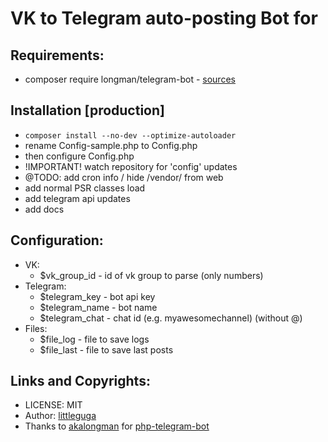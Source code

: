 # VK to Telegram auto-posting Bot for 

## Requirements:

* composer require longman/telegram-bot - [sources](https://github.com/akalongman/php-telegram-bot)

## Installation [production]

* `composer install --no-dev --optimize-autoloader`
* rename Config-sample.php to Config.php
* then configure Config.php
* !IMPORTANT! watch repository for 'config' updates
* @TODO: add cron info / hide /vendor/ from web 
* add normal PSR classes load
* add telegram api updates
* add docs

## Configuration:

* VK:
    * $vk_group_id - id of vk group to parse (only numbers)
* Telegram:
    * $telegram_key - bot api key
    * $telegram_name - bot name
    * $telegram_chat - chat id (e.g. myawesomechannel) (without @)
* Files:
    * $file_log - file to save logs
    * $file_last - file to save last posts

## Links and Copyrights:

* LICENSE: MIT
* Author: [littleguga](https://github.com/littleguga)
* Thanks to [akalongman](https://github.com/akalongman) for [php-telegram-bot](https://github.com/akalongman/php-telegram-bot)